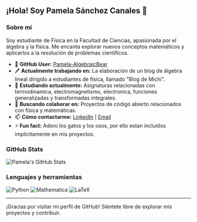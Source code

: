 ## ¡Hola! Soy Pamela Sánchez Canales 👋

### Sobre mí
Soy estudiante de Física en la Facultad de Ciencias, apasionada por el álgebra y la física. Me encanta explorar nuevos conceptos matemáticos y aplicarlos a la resolución de problemas científicos.

- 🐻 **GitHub User:** [Pamela-AlgebraicBear](https://github.com/Pamela-AlgebraicBear)
- 🖊️ **Actualmente trabajando en:** La elaboración de un blog de álgebra lineal dirigido a estudiantes de física, llamado "Blog de Michi".
- 🌱 **Estudiando actualmente:** Asignaturas relacionadas con termodinamica, electromagnetismo, electronica, funciones generalizadas y transformadas integrales.
- 👯 **Buscando colaborar en:** Proyectos de código abierto relacionados con física y matemáticas.
- 📫 **Cómo contactarme:** [LinkedIn](https://www.linkedin.com/in/pamela-sánchez-canales) | [Email](mailto:pamela.sanchez@ciencias.unam.mx?subject=Contacto%20desde%20GitHub)
- ⚡ **Fun fact:** Adoro los gatos y los osos, por ello estan incluidos implicitamente en mis proyectos.

### GitHub Stats
![Pamela's GitHub Stats](https://github-readme-stats.vercel.app/api?username=Pamela-AlgebraicBear&show_icons=true&theme=radical)

### Lenguajes y herramientas
![Python](https://img.shields.io/badge/Python-3776AB?style=for-the-badge&logo=python&logoColor=white)
![Mathematica](https://img.shields.io/badge/Mathematica-DD1100?style=for-the-badge&logo=wolfram-mathematica&logoColor=white)
![LaTeX](https://img.shields.io/badge/LaTeX-008080?style=for-the-badge&logo=latex&logoColor=white)

---

¡Gracias por visitar mi perfil de GitHub! Siéntete libre de explorar mis proyectos y contribuir.
